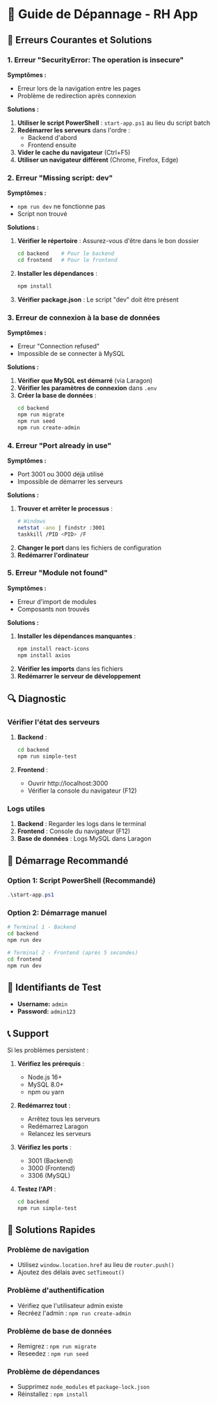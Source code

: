 # 🔧 Guide de Dépannage - RH App

## 🚨 Erreurs Courantes et Solutions

### 1. Erreur "SecurityError: The operation is insecure"

**Symptômes :**
- Erreur lors de la navigation entre les pages
- Problème de redirection après connexion

**Solutions :**
1. **Utiliser le script PowerShell** : `start-app.ps1` au lieu du script batch
2. **Redémarrer les serveurs** dans l'ordre :
   - Backend d'abord
   - Frontend ensuite
3. **Vider le cache du navigateur** (Ctrl+F5)
4. **Utiliser un navigateur différent** (Chrome, Firefox, Edge)

### 2. Erreur "Missing script: dev"

**Symptômes :**
- `npm run dev` ne fonctionne pas
- Script non trouvé

**Solutions :**
1. **Vérifier le répertoire** : Assurez-vous d'être dans le bon dossier
   ```bash
   cd backend    # Pour le backend
   cd frontend   # Pour le frontend
   ```
2. **Installer les dépendances** :
   ```bash
   npm install
   ```
3. **Vérifier package.json** : Le script "dev" doit être présent

### 3. Erreur de connexion à la base de données

**Symptômes :**
- Erreur "Connection refused"
- Impossible de se connecter à MySQL

**Solutions :**
1. **Vérifier que MySQL est démarré** (via Laragon)
2. **Vérifier les paramètres de connexion** dans `.env`
3. **Créer la base de données** :
   ```bash
   cd backend
   npm run migrate
   npm run seed
   npm run create-admin
   ```

### 4. Erreur "Port already in use"

**Symptômes :**
- Port 3001 ou 3000 déjà utilisé
- Impossible de démarrer les serveurs

**Solutions :**
1. **Trouver et arrêter le processus** :
   ```bash
   # Windows
   netstat -ano | findstr :3001
   taskkill /PID <PID> /F
   ```
2. **Changer le port** dans les fichiers de configuration
3. **Redémarrer l'ordinateur**

### 5. Erreur "Module not found"

**Symptômes :**
- Erreur d'import de modules
- Composants non trouvés

**Solutions :**
1. **Installer les dépendances manquantes** :
   ```bash
   npm install react-icons
   npm install axios
   ```
2. **Vérifier les imports** dans les fichiers
3. **Redémarrer le serveur de développement**

## 🔍 Diagnostic

### Vérifier l'état des serveurs

1. **Backend** :
   ```bash
   cd backend
   npm run simple-test
   ```

2. **Frontend** :
   - Ouvrir http://localhost:3000
   - Vérifier la console du navigateur (F12)

### Logs utiles

1. **Backend** : Regarder les logs dans le terminal
2. **Frontend** : Console du navigateur (F12)
3. **Base de données** : Logs MySQL dans Laragon

## 🚀 Démarrage Recommandé

### Option 1: Script PowerShell (Recommandé)
```powershell
.\start-app.ps1
```

### Option 2: Démarrage manuel
```bash
# Terminal 1 - Backend
cd backend
npm run dev

# Terminal 2 - Frontend (après 5 secondes)
cd frontend
npm run dev
```

## 🔑 Identifiants de Test

- **Username:** `admin`
- **Password:** `admin123`

## 📞 Support

Si les problèmes persistent :

1. **Vérifiez les prérequis** :
   - Node.js 16+
   - MySQL 8.0+
   - npm ou yarn

2. **Redémarrez tout** :
   - Arrêtez tous les serveurs
   - Redémarrez Laragon
   - Relancez les serveurs

3. **Vérifiez les ports** :
   - 3001 (Backend)
   - 3000 (Frontend)
   - 3306 (MySQL)

4. **Testez l'API** :
   ```bash
   cd backend
   npm run simple-test
   ```

## 🎯 Solutions Rapides

### Problème de navigation
- Utilisez `window.location.href` au lieu de `router.push()`
- Ajoutez des délais avec `setTimeout()`

### Problème d'authentification
- Vérifiez que l'utilisateur admin existe
- Recréez l'admin : `npm run create-admin`

### Problème de base de données
- Remigrez : `npm run migrate`
- Reseedez : `npm run seed`

### Problème de dépendances
- Supprimez `node_modules` et `package-lock.json`
- Réinstallez : `npm install` 